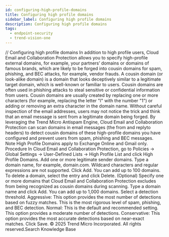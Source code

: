 ```yaml
---
id: configuring-high-profile-domains
title: Configuring high profile domains
sidebar_label: Configuring high profile domains
description: Configuring high profile domains
tags:
  - endpoint-security
  - trend-vision-one
---
```


/*<![CDATA[*/ $('#title').html($('meta[name=map-description]').attr('content')); /*]]>*/ Configuring high profile domains In addition to high profile users, Cloud Email and Collaboration Protection allows you to specify high-profile external domains, for example, your partners’ domains or domains of famous brands, which are likely to be forged into cousin domains for spam, phishing, and BEC attacks, for example, vendor frauds. A cousin domain (or look-alike domain) is a domain that looks deceptively similar to a legitimate target domain, which is well-known or familiar to users. Cousin domains are often used in phishing attacks to steal sensitive or confidential information from users. Cousin domains are usually created by replacing one or more characters (for example, replacing the letter "l" with the number "1") or adding or removing an extra character in the domain name. Without careful inspection of the email addresses, users may not notice the trick and think that an email message is sent from a legitimate domain being forged. By leveraging the Trend Micro Antispam Engine, Cloud Email and Collaboration Protection can scan domains in email messages (the from and replyto headers) to detect cousin domains of these high-profile domains you have configured and prevent users from spam, phishing and BEC messages. Note High Profile Domains apply to Exchange Online and Gmail only. Procedure In Cloud Email and Collaboration Protection, go to Policies → Global Settings → User-Defined Lists → High Profile List and click High Profile Domains. Add one or more legitimate sender domains. Type a domain name, for example, domain.com. Wildcard characters and regular expressions are not supported. Click Add. You can add up to 100 domains. To delete a domain, select the entry and click Delete. (Optional) Specify one or more domains that Cloud Email and Collaboration Protection excludes from being recognized as cousin domains during scanning. Type a domain name and click Add. You can add up to 1,000 domains. Select a detection threshold. Aggressive: This option provides the most number of detections based on fuzzy matches. This is the most rigorous level of spam, phishing, and BEC detection. Normal: This is the default and recommended setting. This option provides a moderate number of detections. Conservative: This option provides the most accurate detections based on near-exact matches. Click Save. © 2025 Trend Micro Incorporated. All rights reserved.Search Knowledge Base